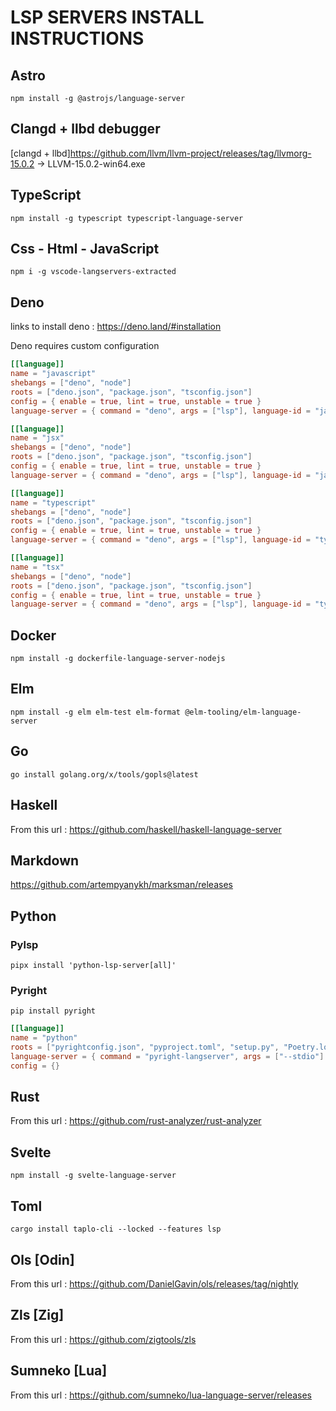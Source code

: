 # LSP SERVERS INSTALL INSTRUCTIONS

## Astro

```console
npm install -g @astrojs/language-server
```

## Clangd + llbd debugger

[clangd + llbd]https://github.com/llvm/llvm-project/releases/tag/llvmorg-15.0.2
-> LLVM-15.0.2-win64.exe

## TypeScript

```console
npm install -g typescript typescript-language-server
```

## Css - Html - JavaScript

```console
npm i -g vscode-langservers-extracted
```

## Deno

links to install deno : https://deno.land/#installation

Deno requires custom configuration

```toml
[[language]]
name = "javascript"
shebangs = ["deno", "node"]
roots = ["deno.json", "package.json", "tsconfig.json"]
config = { enable = true, lint = true, unstable = true }
language-server = { command = "deno", args = ["lsp"], language-id = "javascript" }

[[language]]
name = "jsx"
shebangs = ["deno", "node"]
roots = ["deno.json", "package.json", "tsconfig.json"]
config = { enable = true, lint = true, unstable = true }
language-server = { command = "deno", args = ["lsp"], language-id = "javascriptreact" }

[[language]]
name = "typescript"
shebangs = ["deno", "node"]
roots = ["deno.json", "package.json", "tsconfig.json"]
config = { enable = true, lint = true, unstable = true }
language-server = { command = "deno", args = ["lsp"], language-id = "typescript" }

[[language]]
name = "tsx"
shebangs = ["deno", "node"]
roots = ["deno.json", "package.json", "tsconfig.json"]
config = { enable = true, lint = true, unstable = true }
language-server = { command = "deno", args = ["lsp"], language-id = "typescriptreact" }
```

## Docker

```console
npm install -g dockerfile-language-server-nodejs
```

## Elm

```console
npm install -g elm elm-test elm-format @elm-tooling/elm-language-server
```

## Go

```console
go install golang.org/x/tools/gopls@latest
```

## Haskell

From this url : https://github.com/haskell/haskell-language-server

## Markdown

https://github.com/artempyanykh/marksman/releases

## Python

### Pylsp

```console
pipx install 'python-lsp-server[all]'
```

### Pyright

```console
pip install pyright
```

```toml
[[language]]
name = "python"
roots = ["pyrightconfig.json", "pyproject.toml", "setup.py", "Poetry.lock", "."]
language-server = { command = "pyright-langserver", args = ["--stdio"] }
config = {}
```

## Rust

From this url : https://github.com/rust-analyzer/rust-analyzer

## Svelte

```console
npm install -g svelte-language-server
```

## Toml

```console
cargo install taplo-cli --locked --features lsp
```

## Ols [Odin]

From this url : https://github.com/DanielGavin/ols/releases/tag/nightly

## Zls [Zig]

From this url : https://github.com/zigtools/zls

## Sumneko [Lua]

From this url : https://github.com/sumneko/lua-language-server/releases
